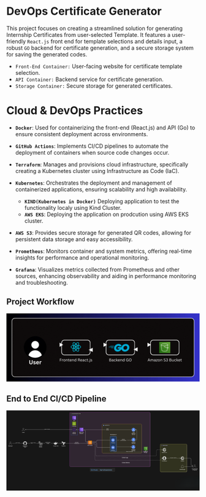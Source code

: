 # DevOps Certificate Generator

This project focuses on creating a streamlined solution for generating Internship Certificates from user-selected Template. It features a user-friendly `React.js` front end for template selections and details input, a robust `GO` backend for certificate generation, and a secure storage system for saving the generated codes.

- `Front-End Container:` User-facing website for certificate template selection.
- `API Container:` Backend service for certificate generation.
- `Storage Container:` Secure storage for generated certificates.

# Cloud & DevOps Practices

- **`Docker`**: Used for containerizing the front-end (React.js) and API (Go) to ensure consistent deployment across environments.

- **`GitHub Actions`**: Implements CI/CD pipelines to automate the deployment of containers when source code changes occur.

- **`Terraform`**: Manages and provisions cloud infrastructure, specifically creating a Kubernetes cluster using Infrastructure as Code (IaC).

- **`Kubernetes`**: Orchestrates the deployment and management of containerized applications, ensuring scalability and high availability.
  - **`KIND(Kubernetes in Docker)`** Deploying application to test the functionality localy using Kind Cluster. 
  - **`AWS EKS`**: Deploying the application on prodcution using AWS EKS cluster. 

- **`AWS S3`**: Provides secure storage for generated QR codes, allowing for persistent data storage and easy accessibility.

- **`Prometheus`**: Monitors container and system metrics, offering real-time insights for performance and operational monitoring.

- **`Grafana`**: Visualizes metrics collected from Prometheus and other sources, enhancing observability and aiding in performance monitoring and troubleshooting.


## Project Workflow

<div align="center">
  <img src="./Assets/workflow.gif" alt="DevOps URL2QR Project Workflow">
</div>

## End to End CI/CD Pipeline

![CICD Pipeline](./Assets/CICD.png)
